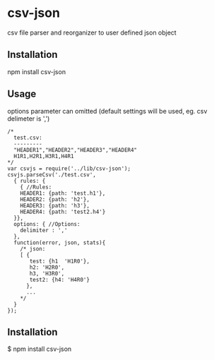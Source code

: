 csv-json
========

csv file parser and reorganizer to user defined json object

Installation
------------

npm install csv-json


Usage
------------
options parameter can omitted (default settings will be used, eg. csv delimeter is ',')
```
/*
  test.csv:
  ---------
  "HEADER1","HEADER2","HEADER3","HEADER4"
  H1R1,H2R1,H3R1,H4R1
*/
var csvjs = require('../lib/csv-json');
csvjs.parseCsv('./test.csv',
  { rules: {
    { //Rules:
    HEADER1: {path: 'test.h1'},
    HEADER2: {path: 'h2'},
    HEADER3: {path: 'h3'},
    HEADER4: {path: 'test2.h4'}
  }},
  options: { //Options:
    delimiter : ','
  },
  function(error, json, stats){
    /* json:
    [ {
       test: {h1  'H1R0'},
       h2: 'H2R0',
       h3, 'H3R0',
       test2: {h4: 'H4R0'}
      },
      ...
    */
  }
});
```

Installation
------------
  $ npm install csv-json
